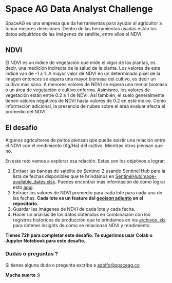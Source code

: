 # Space AG Data Analyst Challenge

SpaceAG es una empresa que da herramientas para ayudar al agricultor a tomar mejores decisiones. Dentro de las herramientas usadas están los datos adquiridos de las imágenes de satélite, entre ellos el NDVI.

## NDVI

El NDVI es un índice de vegetación que mide el vigor de las plantas, es decir, una medición indirecta de la salud de la planta. Los valores de este índice van de -1 a 1.  A mayor valor de NDVI en un determinado pixel de la imagen entonces se espera una mayor biomasa del cultivo, es decir un cultivo más sano. A menores valores de NDVI se espera una menor biomasa o un área de vegetación o cultivo enferma. Asimismo, los valores de vegetación están entre 0.2 a 1 de NDVI. Así también, el suelo generalmente tienen valores negativos de NDVI hasta valores de 0.2 en este índice. Como información adicional, la presencia de nubes sobre el área evaluar afecta el promedio del NDVI.

## El desafío

Algunos agricultores de paltos piensan que puede existir una relación entre el NDVI con el rendimiento (Kg/Ha) del cultivo. Mientras otros piensan que no.

En este reto vamos a explorar esa relación. Estas son los objetivos a lograr:

1.  Extraer las bandas de satélite de Sentinel 2 usando Sentinel Hub para la lista de fechas disponibles que te brindamos en [SentinelHubImage-available_dates.xlsx](SentinelHubImage-available_dates.xlsx).
Puedes encontrar más información de como lograr esto [aquí](https://sentinelhub-py.readthedocs.io/en/latest/examples/ogc_request.html).
2.  Extraer los valores de NDVI promedio para cada lote para cada una de las fechas. __Cada lote es un feature del [geojson adjunto](farm_map.json) en el repositorio.__
3.  Guardar las imágenes de NDVI de cada lote y cada fecha.
4.  Hacer un análisis de los datos obtenidos en combinación con los registros históricos de producción que te brindamos en los [archivos .xls](annual_yields) para obtener insights de como se relacionan NDVI y rendimiento.

__Tienes 72h para completar este desafío. Te sugerimos usar Colab o Jupyter Notebook para este desafío.__

### Dudas o preguntas ?

Si tienes alguna duda o pregunta escribe a adolfo@spaceag.co

__Mucha suerte :)__
